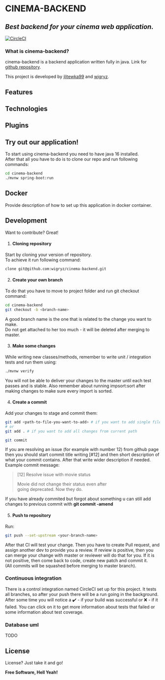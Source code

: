 # CINEMA-BACKEND
## _Best backend for your cinema web application._
[![CircleCI](https://circleci.com/gh/wigryz/cinema-backend/tree/master.svg?style=svg&circle-token=cf5afc5c5e4df2f08e50376029196dd32e58e87a)](https://circleci.com/gh/wigryz/cinema-backend/tree/master)

### What is cinema-backend?

cinema-backend is a backend application written fully in java.
Link for [github repository][repo].

This project is developed by [jlitewka99][jlitewka99] and [wigryz][wigryz].

## Features

## Technologies

## Plugins

## Try out our application!

To start using cinema-backend you need to have java 16 installed.  
After that all you have to do is to clone our repo and run following commands:
```sh
cd cinema-backend
./mvnw spring-boot:run
```

## Docker

Provide description of how to set up this application in docker container.

## Development

Want to contribute? Great!

1. #### Cloning repository

Start by cloning your version of repository.  
To achieve it run following command:

```sh
clone git@github.com:wigryz/cinema-backend.git
```

2. #### Create your own branch

To do that you have to move to project folder and run git checkout command:
```sh
cd cinema-backend
git checkout -b <branch-name>
```
A good branch name is the one that is related to the change you want to make.  
Do not get attached to her too much - it will be deleted after merging to master.

3. #### Make some changes
While writing new classes/methods, remember to write unit / integration tests and run them using:
```sh
./mvnw verify
```
You will not be able to deliver your changes to the master until each test passes and is stable.
Also remember about running impsort:sort after making changes to make sure every import is sorted.

4. #### Create a commit
Add your changes to stage and commit them:
```sh
git add <path-to-file-you-want-to-add> # if you want to add single file
# or
git add . # if you want to add all changes from current path

git commit
```
If you are resolving an issue (for example with number 12) from github page then you should start commit title writing [#12]
and then short description of what your commit contains. After that write wider description if needed.  
Example commit message:
> [12] Resolve issue with movie status
>
> Movie did not change their status even after  
> going deprecated. Now they do.

If you have already commited but forgot about something u can still add changes to previous commit with **git commit -amend**

5. #### Push to repository
Run:
```sh
git push --set-upstream <your-branch-name>  
```
After that CI will test your change. Then you have to create Pull request, and assign another dev to provide you a review.
If review is positive, then you can merge your change with master or reviewer will do that for you.
If it is not positive, then come back to code, create new patch and commit it.  
(All commits will be squashed before merging to master branch).

### Continuous integration

There is a control integration named CircleCI set up for this project. It tests all branches, so after your push
there will be a run going in the background. After some time you will notice a :heavy_check_mark: - if your
build was successful or :x: - if it failed. You can click on it to get more information about tests that failed or
some information about test coverage.

### Database uml

TODO

## License

License? Just take it and go!

**Free Software, Hell Yeah!**

[//]: # (HERE YOU CAN ADD MORE MAGIC LINKS])
[repo]: <https://github.com/wigryz/cinema-backend>
[wigryz]: <https://github.com/wigryz>
[jlitewka99]: <https://github.com/jlitewka99>
